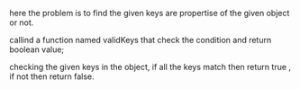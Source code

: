 here the problem is to find the given keys are propertise of the given object or not.

callind a function named validKeys that check the condition and return boolean value;

checking the given keys in the object, if all the keys match then return true , if not then return false.